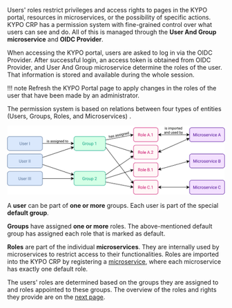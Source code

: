 Users' roles restrict privileges and access rights to pages in the KYPO portal, resources in microservices, or the possibility of specific actions. KYPO CRP has a permission system with fine-grained control over what users can see and do. All of this is managed through the **User And Group microservice** and **OIDC Provider**. 

When accessing the KYPO portal, users are asked to log in via the OIDC Provider. After successful login, an access token is obtained from OIDC Provider, and User And Group microservice determine the roles of the user. That information is stored and available during the whole session.

!!! note
    Refresh the KYPO Portal page to apply changes in the roles of the user that have been made by an administrator.

The permission system is based on relations between four types of entities (Users, Groups,  Roles, and Microservices)
.

![KYPO-permission-system](../../img/user-guide-advanced/users-and-groups/KYPO-permission-system.png)

A **user** can be part of **one or more** groups. Each user is part of the special **default group**. 

**Groups** have assigned **one or more** roles. The above-mentioned default group has assigned each role that is marked as default. 

**Roles** are part of the individual **microservices**. They are internally used by microservices to restrict access to their functionalities. Roles are imported into the KYPO CRP by registering a [microservice](../../user-guide-basic/administration-agenda/microservices.md), where each microservice has exactly one default role. 

The users' roles are determined based on the groups they are assigned to and roles appointed to these groups. The overview of the roles and rights they provide are on the [next page](roles.md).
